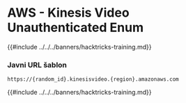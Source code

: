 # AWS - Kinesis Video Unauthenticated Enum

{{#include ../../../banners/hacktricks-training.md}}

### Javni URL šablon
```
https://{random_id}.kinesisvideo.{region}.amazonaws.com
```
{{#include ../../../banners/hacktricks-training.md}}
